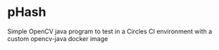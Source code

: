 # pHash
Simple OpenCV java program to test in a Circles CI environment with a custom opencv-java docker image